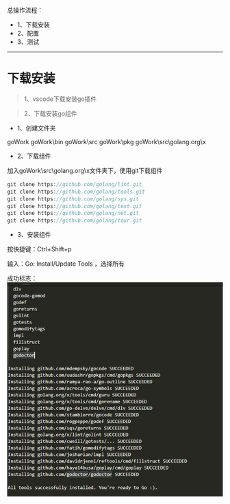 总操作流程：
- 1、下载安装
- 2、配置
- 3、测试

***

# 下载安装

> 1、vscode下载安装go插件

> 2、下载安装go组件

- 1、创建文件夹

goWork
goWork\bin
goWork\src
goWork\pkg
goWork\src\golang.org\x

- 2、下载组件

加入goWork\src\golang.org\x文件夹下，使用git下载组件

```c
git clone https://github.com/golang/lint.git
git clone https://github.com/golang/tools.git
git clone https://github.com/golang/sys.git
git clone https://github.com/golang/text.git
git clone https://github.com/golang/net.git
git clone https://github.com/golang/tour.git

```

- 3、安装组件

按快捷键：Ctrl+Shift+p

输入：Go: Install/Update Tools ，选择所有

成功标志：
![](image/2-1.png)





